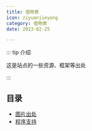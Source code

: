 ```yaml
---
title: 借物表
icon: ziyuanjieyong
category: 借物表
date: 2023-02-25

---
```


::: tip 介绍

这是站点的一些资源、框架等出处

:::

## 目录
- [图片出处](picture.md)
- [程序支持](program.md)